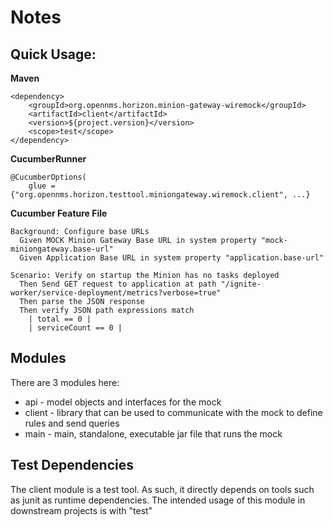 # Notes

## Quick Usage:

**Maven**

    <dependency>
        <groupId>org.opennms.horizon.minion-gateway-wiremock</groupId>
        <artifactId>client</artifactId>
        <version>${project.version}</version>
        <scope>test</scope>
    </dependency>


**CucumberRunner**

	@CucumberOptions(
	    glue = {"org.opennms.horizon.testtool.miniongateway.wiremock.client", ...}


**Cucumber Feature File**

    Background: Configure base URLs
      Given MOCK Minion Gateway Base URL in system property "mock-miniongateway.base-url"
      Given Application Base URL in system property "application.base-url"

    Scenario: Verify on startup the Minion has no tasks deployed
      Then Send GET request to application at path "/ignite-worker/service-deployment/metrics?verbose=true"
      Then parse the JSON response
      Then verify JSON path expressions match
        | total == 0 |
        | serviceCount == 0 |



## Modules

There are 3 modules here:

* api - model objects and interfaces for the mock
* client - library that can be used to communicate with the mock to define rules and send queries
* main - main, standalone, executable jar file that runs the mock


## Test Dependencies

The client module is a test tool.
As such, it directly depends on tools such as junit as runtime dependencies.
The intended usage of this module in downstream projects is with "<scope>test</scope>"
